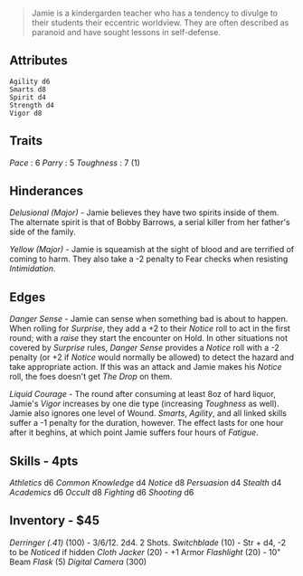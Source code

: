 > Jamie is a kindergarden teacher who has a tendency to divulge to their students their eccentric worldview. They are often described as paranoid and have sought lessons in self-defense.

## Attributes
	Agility d6
	Smarts d8
	Spirit d4
	Strength d4
	Vigor d8

## Traits
*Pace* : 6
*Parry* : 5
*Toughness* : 7 (1)

## Hinderances
*Delusional (Major)* - Jamie believes they have two spirits inside of them. The alternate spirit is that of Bobby Barrows, a serial killer from her father's side of the family.

*Yellow (Major)* - Jamie is squeamish at the sight of blood and are terrified of coming to harm. They also take a -2 penalty to Fear checks when resisting *Intimidation*.

## Edges
*Danger Sense* - Jamie can sense when something bad is about to happen. When rolling for *Surprise*, they add a +2 to their *Notice* roll to act in the first round; with a *raise* they start the encounter on Hold.  In other situations not covered by *Surprise* rules, *Danger Sense* provides a *Notice* roll with a -2 penalty (or +2 if *Notice* would normally be allowed) to detect the hazard and take appropriate action.  If this was an attack and Jamie makes his *Notice* roll, the foes doesn't get *The Drop* on them.

*Liquid Courage* - The round after consuming at least 8oz of hard liquor, Jamie's *Vigor* increases by one die type (increasing *Toughness* as well). Jamie also ignores one level of Wound. *Smarts*, *Agility*, and all linked skills suffer a -1 penalty for the duration, however. The effect lasts for one hour after it beghins, at which point Jamie suffers four hours of *Fatigue*.

## Skills - 4pts
*Athletics* d6
*Common Knowledge* d4
*Notice* d8
*Persuasion* d4
*Stealth* d4
*Academics* d6
*Occult* d8
*Fighting* d6
*Shooting* d6

## Inventory - $45
*Derringer (.41)* (100) - 3/6/12. 2d4. 2 Shots.
*Switchblade* (10) - Str + d4, -2 to be *Noticed* if hidden
*Cloth Jacker* (20) - +1 Armor
*Flashlight* (20) - 10" Beam
*Flask* (5)
*Digital Camera* (300)

